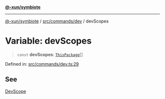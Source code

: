 [**@-xun/symbiote**](../../../../README.md)

***

[@-xun/symbiote](../../../../README.md) / [src/commands/dev](../README.md) / devScopes

# Variable: devScopes

> `const` **devScopes**: [`ThisPackage`](../../../configure/enumerations/ThisPackageGlobalScope.md#thispackage)[]

Defined in: [src/commands/dev.ts:29](https://github.com/Xunnamius/symbiote/blob/1e0174c32cff28e404202c1cf920e474b94cfe7b/src/commands/dev.ts#L29)

## See

[DevScope](../../../configure/enumerations/ThisPackageGlobalScope.md)
